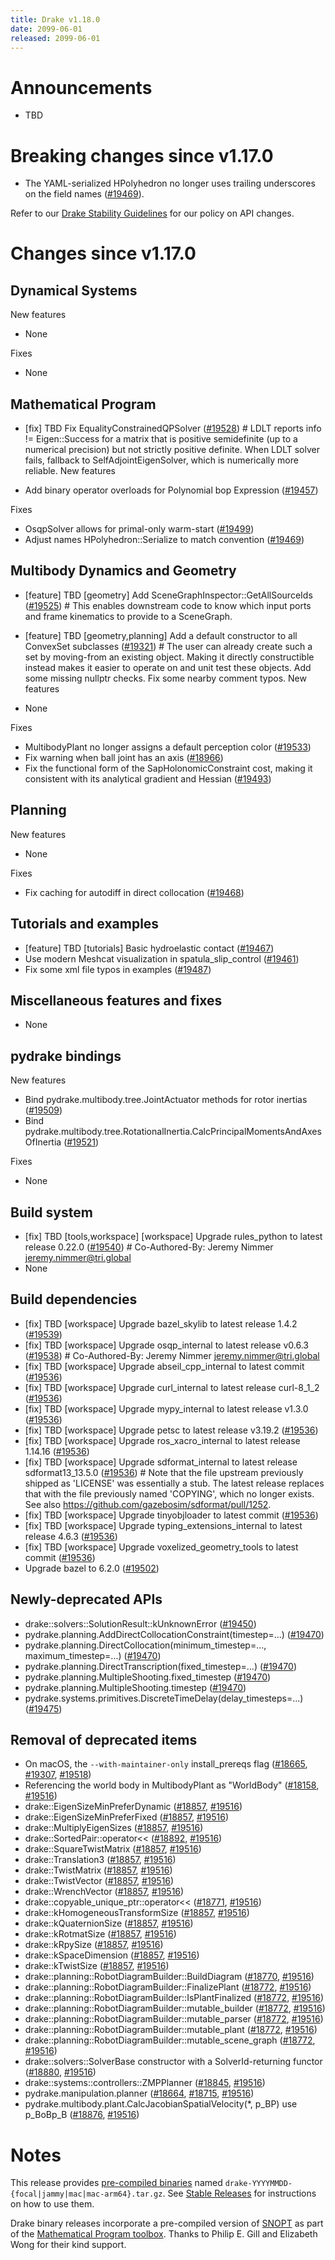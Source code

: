 ```yaml
---
title: Drake v1.18.0
date: 2099-06-01
released: 2099-06-01
---
```


# Announcements

* TBD

# Breaking changes since v1.17.0

* The YAML-serialized HPolyhedron no longer uses trailing underscores on the
  field names ([#19469][_#19469]).

Refer to our [Drake Stability Guidelines](/stable.html) for our policy
on API changes.

# Changes since v1.17.0

## Dynamical Systems

<!-- <relnotes for systems go here> -->

New features

* None

Fixes

* None

## Mathematical Program

<!-- <relnotes for solvers go here> -->

* [fix] TBD Fix EqualityConstrainedQPSolver ([#19528][_#19528])  # LDLT reports info != Eigen::Success for a matrix that is positive semidefinite (up to a numerical precision) but not strictly positive definite. When LDLT solver fails, fallback to SelfAdjointEigenSolver, which is numerically more reliable.
New features

* Add binary operator overloads for Polynomial bop Expression ([#19457][_#19457])

Fixes

* OsqpSolver allows for primal-only warm-start ([#19499][_#19499])
* Adjust names HPolyhedron::Serialize to match convention ([#19469][_#19469])

## Multibody Dynamics and Geometry

<!-- <relnotes for geometry,multibody go here> -->

* [feature] TBD [geometry] Add SceneGraphInspector::GetAllSourceIds ([#19525][_#19525])  # This enables downstream code to know which input ports and frame kinematics to provide to a SceneGraph.
* [feature] TBD [geometry,planning] Add a default constructor to all ConvexSet subclasses ([#19321][_#19321])  # The user can already create such a set by moving-from an existing object. Making it directly constructible instead makes it easier to operate on and unit test these objects. Add some missing nullptr checks. Fix some nearby comment typos.
New features

* None

Fixes

* MultibodyPlant no longer assigns a default perception color ([#19533][_#19533])
* Fix warning when ball joint has an axis ([#18966][_#18966])
* Fix the functional form of the SapHolonomicConstraint cost, making it consistent with its analytical gradient and Hessian ([#19493][_#19493])

## Planning

<!-- <relnotes for planning go here> -->


New features

* None

Fixes

* Fix caching for autodiff in direct collocation ([#19468][_#19468])

## Tutorials and examples

<!-- <relnotes for examples,tutorials go here> -->

* [feature] TBD [tutorials] Basic hydroelastic contact ([#19467][_#19467])
* Use modern Meshcat visualization in spatula_slip_control ([#19461][_#19461])
* Fix some xml file typos in examples ([#19487][_#19487])

## Miscellaneous features and fixes

<!-- <relnotes for common,math,lcm,lcmtypes,manipulation,perception,visualization go here> -->

* None

## pydrake bindings

<!-- <relnotes for bindings go here> -->

New features

* Bind pydrake.multibody.tree.JointActuator methods for rotor inertias  ([#19509][_#19509])
* Bind pydrake.multibody.tree.RotationalInertia.CalcPrincipalMomentsAndAxesOfInertia ([#19521][_#19521])

Fixes

* None

## Build system

<!-- <relnotes for cmake,doc,setup,third_party,tools go here> -->

* [fix] TBD [tools,workspace] [workspace] Upgrade rules_python to latest release 0.22.0 ([#19540][_#19540])  # Co-Authored-By: Jeremy Nimmer <jeremy.nimmer@tri.global>
* None

## Build dependencies

<!-- <relnotes for workspace go here> -->

* [fix] TBD [workspace] Upgrade bazel_skylib to latest release 1.4.2 ([#19539][_#19539])
* [fix] TBD [workspace] Upgrade osqp_internal to latest release v0.6.3 ([#19538][_#19538])  # Co-Authored-By: Jeremy Nimmer <jeremy.nimmer@tri.global>
* [fix] TBD [workspace] Upgrade abseil_cpp_internal to latest commit ([#19536][_#19536])
* [fix] TBD [workspace] Upgrade curl_internal to latest release curl-8_1_2 ([#19536][_#19536])
* [fix] TBD [workspace] Upgrade mypy_internal to latest release v1.3.0 ([#19536][_#19536])
* [fix] TBD [workspace] Upgrade petsc to latest release v3.19.2 ([#19536][_#19536])
* [fix] TBD [workspace] Upgrade ros_xacro_internal to latest release 1.14.16 ([#19536][_#19536])
* [fix] TBD [workspace] Upgrade sdformat_internal to latest release sdformat13_13.5.0 ([#19536][_#19536])  # Note that the file upstream previously shipped as 'LICENSE' was essentially a stub. The latest release replaces that with the file previously named 'COPYING', which no longer exists. See also https://github.com/gazebosim/sdformat/pull/1252.
* [fix] TBD [workspace] Upgrade tinyobjloader to latest commit ([#19536][_#19536])
* [fix] TBD [workspace] Upgrade typing_extensions_internal to latest release 4.6.3 ([#19536][_#19536])
* [fix] TBD [workspace] Upgrade voxelized_geometry_tools to latest commit ([#19536][_#19536])
* Upgrade bazel to 6.2.0 ([#19502][_#19502])

## Newly-deprecated APIs

* drake::solvers::SolutionResult::kUnknownError ([#19450][_#19450])
* pydrake.planning.AddDirectCollocationConstraint(timestep=...) ([#19470][_#19470])
* pydrake.planning.DirectCollocation(minimum_timestep=..., maximum_timestep=...) ([#19470][_#19470])
* pydrake.planning.DirectTranscription(fixed_timestep=...) ([#19470][_#19470])
* pydrake.planning.MultipleShooting.fixed_timestep ([#19470][_#19470])
* pydrake.planning.MultipleShooting.timestep ([#19470][_#19470])
* pydrake.systems.primitives.DiscreteTimeDelay(delay_timesteps=...)  ([#19475][_#19475])

## Removal of deprecated items

* On macOS, the `--with-maintainer-only` install_prereqs flag ([#18665][_#18665], [#19307][_#19307], [#19518][_#19518])
* Referencing the world body in MultibodyPlant as "WorldBody" ([#18158][_#18158], [#19516][_#19516])
* drake::EigenSizeMinPreferDynamic ([#18857][_#18857], [#19516][_#19516])
* drake::EigenSizeMinPreferFixed ([#18857][_#18857], [#19516][_#19516])
* drake::MultiplyEigenSizes ([#18857][_#18857], [#19516][_#19516])
* drake::SortedPair::operator<< ([#18892][_#18892], [#19516][_#19516])
* drake::SquareTwistMatrix ([#18857][_#18857], [#19516][_#19516])
* drake::Translation3 ([#18857][_#18857], [#19516][_#19516])
* drake::TwistMatrix ([#18857][_#18857], [#19516][_#19516])
* drake::TwistVector ([#18857][_#18857], [#19516][_#19516])
* drake::WrenchVector ([#18857][_#18857], [#19516][_#19516])
* drake::copyable_unique_ptr::operator<< ([#18771][_#18771], [#19516][_#19516])
* drake::kHomogeneousTransformSize ([#18857][_#18857], [#19516][_#19516])
* drake::kQuaternionSize ([#18857][_#18857], [#19516][_#19516])
* drake::kRotmatSize ([#18857][_#18857], [#19516][_#19516])
* drake::kRpySize ([#18857][_#18857], [#19516][_#19516])
* drake::kSpaceDimension ([#18857][_#18857], [#19516][_#19516])
* drake::kTwistSize ([#18857][_#18857], [#19516][_#19516])
* drake::planning::RobotDiagramBuilder::BuildDiagram ([#18770][_#18770], [#19516][_#19516])
* drake::planning::RobotDiagramBuilder::FinalizePlant ([#18772][_#18772], [#19516][_#19516]) 
* drake::planning::RobotDiagramBuilder::IsPlantFinalized ([#18772][_#18772], [#19516][_#19516]) 
* drake::planning::RobotDiagramBuilder::mutable_builder ([#18772][_#18772], [#19516][_#19516]) 
* drake::planning::RobotDiagramBuilder::mutable_parser ([#18772][_#18772], [#19516][_#19516]) 
* drake::planning::RobotDiagramBuilder::mutable_plant ([#18772][_#18772], [#19516][_#19516]) 
* drake::planning::RobotDiagramBuilder::mutable_scene_graph ([#18772][_#18772], [#19516][_#19516]) 
* drake::solvers::SolverBase constructor with a SolverId-returning functor ([#18880][_#18880], [#19516][_#19516])
* drake::systems::controllers::ZMPPlanner ([#18845][_#18845], [#19516][_#19516])
* pydrake.manipulation.planner ([#18664][_#18664], [#18715][_#18715], [#19516][_#19516])
* pydrake.multibody.plant.CalcJacobianSpatialVelocity(*, p_BP) use p_BoBp_B ([#18876][_#18876], [#19516][_#19516])

# Notes


This release provides [pre-compiled binaries](https://github.com/RobotLocomotion/drake/releases/tag/v1.18.0) named
``drake-YYYYMMDD-{focal|jammy|mac|mac-arm64}.tar.gz``. See [Stable Releases](/from_binary.html#stable-releases) for instructions on how to use them.

Drake binary releases incorporate a pre-compiled version of [SNOPT](https://ccom.ucsd.edu/~optimizers/solvers/snopt/) as part of the
[Mathematical Program toolbox](https://drake.mit.edu/doxygen_cxx/group__solvers.html). Thanks to
Philip E. Gill and Elizabeth Wong for their kind support.

<!-- <begin issue links> -->
[_#18158]: https://github.com/RobotLocomotion/drake/pull/18158
[_#18664]: https://github.com/RobotLocomotion/drake/pull/18664
[_#18665]: https://github.com/RobotLocomotion/drake/pull/18665
[_#18715]: https://github.com/RobotLocomotion/drake/pull/18715
[_#18770]: https://github.com/RobotLocomotion/drake/pull/18770
[_#18771]: https://github.com/RobotLocomotion/drake/pull/18771
[_#18772]: https://github.com/RobotLocomotion/drake/pull/18772
[_#18845]: https://github.com/RobotLocomotion/drake/pull/18845
[_#18857]: https://github.com/RobotLocomotion/drake/pull/18857
[_#18876]: https://github.com/RobotLocomotion/drake/pull/18876
[_#18880]: https://github.com/RobotLocomotion/drake/pull/18880
[_#18892]: https://github.com/RobotLocomotion/drake/pull/18892
[_#18966]: https://github.com/RobotLocomotion/drake/pull/18966
[_#19307]: https://github.com/RobotLocomotion/drake/pull/19307
[_#19321]: https://github.com/RobotLocomotion/drake/pull/19321
[_#19450]: https://github.com/RobotLocomotion/drake/pull/19450
[_#19457]: https://github.com/RobotLocomotion/drake/pull/19457
[_#19461]: https://github.com/RobotLocomotion/drake/pull/19461
[_#19467]: https://github.com/RobotLocomotion/drake/pull/19467
[_#19468]: https://github.com/RobotLocomotion/drake/pull/19468
[_#19469]: https://github.com/RobotLocomotion/drake/pull/19469
[_#19470]: https://github.com/RobotLocomotion/drake/pull/19470
[_#19475]: https://github.com/RobotLocomotion/drake/pull/19475
[_#19487]: https://github.com/RobotLocomotion/drake/pull/19487
[_#19493]: https://github.com/RobotLocomotion/drake/pull/19493
[_#19499]: https://github.com/RobotLocomotion/drake/pull/19499
[_#19502]: https://github.com/RobotLocomotion/drake/pull/19502
[_#19509]: https://github.com/RobotLocomotion/drake/pull/19509
[_#19516]: https://github.com/RobotLocomotion/drake/pull/19516
[_#19518]: https://github.com/RobotLocomotion/drake/pull/19518
[_#19521]: https://github.com/RobotLocomotion/drake/pull/19521
[_#19525]: https://github.com/RobotLocomotion/drake/pull/19525
[_#19528]: https://github.com/RobotLocomotion/drake/pull/19528
[_#19533]: https://github.com/RobotLocomotion/drake/pull/19533
[_#19536]: https://github.com/RobotLocomotion/drake/pull/19536
[_#19538]: https://github.com/RobotLocomotion/drake/pull/19538
[_#19539]: https://github.com/RobotLocomotion/drake/pull/19539
[_#19540]: https://github.com/RobotLocomotion/drake/pull/19540
<!-- <end issue links> -->

<!--
  Current oldest_commit 1ee1e1aac46d783fcd8504ee88c8b28944884d05 (exclusive).
  Current newest_commit d63a33b6511b7787a7743f25c07a66471f5d515f (inclusive).
-->
